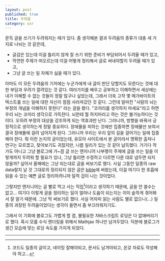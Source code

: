 ```yaml
---
layout: post
published: true
title: 두려움
category: usr
---
```


 문득 글을 쓰기가 두려워지는 때가 있다. 좀 생각해본 결과 두려움의
 종류가 대충 세 가지로 나뉘는 것 같은데,

 - 글감은 있는데 이걸 틀리지 않게 잘 쓰기 위한 준비가 부담되어서
   두려울 때가 있고,
 - 막연한 주제가 떠오르는데 이걸 어떻게 정리해서 글로 써내야할지
   두려울 때가 있고,
 - 그냥 글 쓰는 일 자체가 싫을 때가 있다.


 아마도 이 모든 두려움의 기저에는 누군가에게 내 글이 판단 당할지도
 모른다는 것에 대한 부담과 우려가 깔려있는 것 같다. 여러가지를 배우고
 공부하고 이해하면서 세상에는 내가 이해할 수 없는 것들이 정말 많구나
 싶었는데, 그래서 더욱 고작 몇 메가바이트의 텍스트를 쓰는 일에 대한
 자신이 점점 사라져갔던 것 같다. 그런데 얼마전 "사람의 뇌는 부정의
 개념을 이해하지 못한다" 라는 글을 봤다. "코끼리를 생각하지
 마세요"라고 하면 우리 뇌는 코끼리 생각으로 가득찬다. 뇌한테 뭘
 하지마라고 하는 것은 불가능하다는 것이다. 오히려 부정의 대상을
 강조하게 되는 역효과만 난다. 그러니까, 방향을 바꿔서 긍정적으로
 생각하는게 정말 중요하다. 장애물을 피하는 것에만 집중하면 장애물만
 보여서 결국 장애물에 걸려 넘어지게 된다. 그러니까 우리는 우리 앞의
 길을 걸어가는 일에 집중해야 한다. 뭐 이런 논지의 글이었는데, 유모아
 사이트에서 본 글이라서 명확한 출처나 연구는 모르겠고, 찾아보기도
 귀찮지만, 나름 일리가 있는 것 같아 납득했다. 거기다 작가도 아니고
 그냥 블로그에 가~끔 글 쓰는 엔지니어 나부랭이 주제에 글을 쓰는 일을
 이렇게까지 두려워 할 필요가 있나, 그냥 틀리면 수정하고 다르면 다른
 대로 냅두면 되지 않을까? 싶어서 올해에는 그냥 되는대로 글을 써보기로
 했다. 사실 그동안 일종의 raw data랄지 날 것 그대로의 정리되지 않은
 글은 [bible](/bible)에 써왔는데, 이걸 여기다 한 호흡에 읽을 수 있는
 예쁜 글로 정리하려니까 덜컥 겁이 나는 것이었다.

 그렇지만 엔지니어는 글 빨로 먹고 사는 직업[^1]이라고 생각하기 때문에,
 글을 안 쓸수는 없고... 여기다 이렇게 글을 정리하는 일이 얼마나 도움이
 되는지는 이미 숱하게 겪어봐서 잘 알기 때문에. 그냥 막 써보기로
 했다. 사실 어차피 읽는 사람도 별로 없으니(...) 일종의 과장된
 두려움이었다는 생각이 들면서 좀 부끄러워지기도.

 그래서 이 기회에 블로그도 가볍게 할 겸, 불필요한 자바스크립트 로딩은
 다 없애버리기로 했다. 혹시 모를 수식 렌더링을 위해서 Mathjax 하나만
 남겨두었다. 덕분에 블로그가 생긴 모습에 맞는 로딩 속도를 가지게
 되었다.

---
[^1]: 코드도 일종의 글이고, 네이밍 잘해야되고, 문서도 남겨야되고, 온갖 자료도 작성해야 하고...
